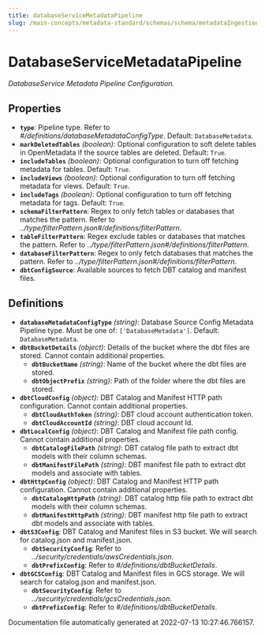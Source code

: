 ```yaml
---
title: databaseServiceMetadataPipeline
slug: /main-concepts/metadata-standard/schemas/schema/metadataIngestion
---
```


# DatabaseServiceMetadataPipeline

*DatabaseService Metadata Pipeline Configuration.*

## Properties

- **`type`**: Pipeline type. Refer to *#/definitions/databaseMetadataConfigType*. Default: `DatabaseMetadata`.
- **`markDeletedTables`** *(boolean)*: Optional configuration to soft delete tables in OpenMetadata if the source tables are deleted. Default: `True`.
- **`includeTables`** *(boolean)*: Optional configuration to turn off fetching metadata for tables. Default: `True`.
- **`includeViews`** *(boolean)*: Optional configuration to turn off fetching metadata for views. Default: `True`.
- **`includeTags`** *(boolean)*: Optional configuration to turn off fetching metadata for tags. Default: `True`.
- **`schemaFilterPattern`**: Regex to only fetch tables or databases that matches the pattern. Refer to *../type/filterPattern.json#/definitions/filterPattern*.
- **`tableFilterPattern`**: Regex exclude tables or databases that matches the pattern. Refer to *../type/filterPattern.json#/definitions/filterPattern*.
- **`databaseFilterPattern`**: Regex to only fetch databases that matches the pattern. Refer to *../type/filterPattern.json#/definitions/filterPattern*.
- **`dbtConfigSource`**: Available sources to fetch DBT catalog and manifest files.
## Definitions

- **`databaseMetadataConfigType`** *(string)*: Database Source Config Metadata Pipeline type. Must be one of: `['DatabaseMetadata']`. Default: `DatabaseMetadata`.
- **`dbtBucketDetails`** *(object)*: Details of the bucket where the dbt files are stored. Cannot contain additional properties.
  - **`dbtBucketName`** *(string)*: Name of the bucket where the dbt files are stored.
  - **`dbtObjectPrefix`** *(string)*: Path of the folder where the dbt files are stored.
- **`dbtCloudConfig`** *(object)*: DBT Catalog and Manifest HTTP path configuration. Cannot contain additional properties.
  - **`dbtCloudAuthToken`** *(string)*: DBT cloud account authentication token.
  - **`dbtCloudAccountId`** *(string)*: DBT cloud account Id.
- **`dbtLocalConfig`** *(object)*: DBT Catalog and Manifest file path config. Cannot contain additional properties.
  - **`dbtCatalogFilePath`** *(string)*: DBT catalog file path to extract dbt models with their column schemas.
  - **`dbtManifestFilePath`** *(string)*: DBT manifest file path to extract dbt models and associate with tables.
- **`dbtHttpConfig`** *(object)*: DBT Catalog and Manifest HTTP path configuration. Cannot contain additional properties.
  - **`dbtCatalogHttpPath`** *(string)*: DBT catalog http file path to extract dbt models with their column schemas.
  - **`dbtManifestHttpPath`** *(string)*: DBT manifest http file path to extract dbt models and associate with tables.
- **`dbtS3Config`**: DBT Catalog and Manifest files in S3 bucket. We will search for catalog.json and manifest.json.
  - **`dbtSecurityConfig`**: Refer to *../security/credentials/awsCredentials.json*.
  - **`dbtPrefixConfig`**: Refer to *#/definitions/dbtBucketDetails*.
- **`dbtGCSConfig`**: DBT Catalog and Manifest files in GCS storage. We will search for catalog.json and manifest.json.
  - **`dbtSecurityConfig`**: Refer to *../security/credentials/gcsCredentials.json*.
  - **`dbtPrefixConfig`**: Refer to *#/definitions/dbtBucketDetails*.


Documentation file automatically generated at 2022-07-13 10:27:46.766157.
